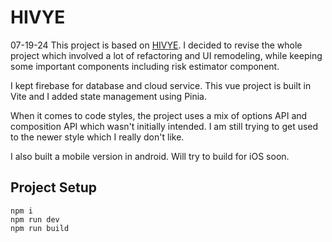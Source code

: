 # HIVYE 
07-19-24
This project is based on [HIVYE](https://github.com/AaronVillano/Mobile_Application.git).  I decided to revise the whole project which involved a lot of refactoring and UI remodeling, while keeping some important components including risk estimator component. 

I kept firebase for database and cloud service. This vue project is built in Vite and I added state management using Pinia.

When it comes to code styles, the project uses a mix of options API and composition API which wasn't initially intended. I am still trying to get used to the newer style which I really don't like.

I also built a mobile version in android. Will try to build for iOS soon.

## Project Setup
```
npm i
npm run dev
npm run build
```
